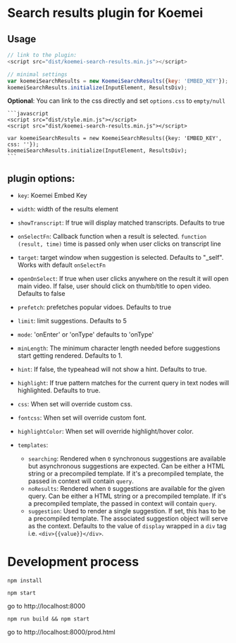 # Search results plugin for Koemei

## Usage
  ```javascript
  // link to the plugin:
  <script src="dist/koemei-search-results.min.js"></script>

  // minimal settings
  var koemeiSearchResults = new KoemeiSearchResults({key: 'EMBED_KEY'});
  koemeiSearchResults.initialize(InputElement, ResultsDiv);
  ```
  __Optional__: You can link to the css directly and set `options.css` to `empty/null`

    ```javascript
    <script src="dist/style.min.js"></script>
    <script src="dist/koemei-search-results.min.js"></script>

    var koemeiSearchResults = new KoemeiSearchResults({key: 'EMBED_KEY', css: ''});
    koemeiSearchResults.initialize(InputElement, ResultsDiv);
    ```


## plugin options:
* `key`: Koemei Embed Key
* `width`: width of the results element
* `showTranscript`: If true will display matched transcripts. Defaults to true
* `onSelectFn`: Callback function when a result is selected. `function (result, time)` time is passed only when user clicks on transcript line
* `target`: target window when suggestion is selected. Defaults to "_self". Works with default `onSelectFn`
* `openOnSelect`: If true when user clicks anywhere on the result it will open main video. If false, user should click on thumb/title to open video. Defaults to false
* `prefetch`: prefetches popular vidoes. Defaults to true
* `limit`: limit suggestions. Defaults to 5
* `mode`: 'onEnter' or 'onType' defaults to 'onType'
* `minLength`: The minimum character length needed before suggestions start getting rendered. Defaults to 1.
* `hint`: If false, the typeahead will not show a hint. Defaults to true.
* `highlight`: If true pattern matches for the current query in text nodes will highlighted. Defaults to true.
* `css`: When set will override custom css.
* `fontcss`: When set will override custom font.
* `highlightColor`: When set will override highlight/hover color.

* `templates`:
  * `searching`: Rendered when `0` synchronous suggestions are available but asynchronous suggestions are expected. Can be either a HTML string or a precompiled template. If it's a precompiled template, the passed in context will contain `query`.
  * `noResults`: Rendered when `0` suggestions are available for the given query. Can be either a HTML string or a precompiled template. If it's a precompiled template, the passed in context will contain `query`.
  * `suggestion`: Used to render a single suggestion. If set, this has to be a precompiled template. The associated suggestion object will serve as the context. Defaults to the value of `display` wrapped in a `div` tag i.e. `<div>{{value}}</div>`.




# Development process
```
npm install

```

```
npm start

```
go to http://localhost:8000

```
npm run build && npm start

```
go to http://localhost:8000/prod.html
